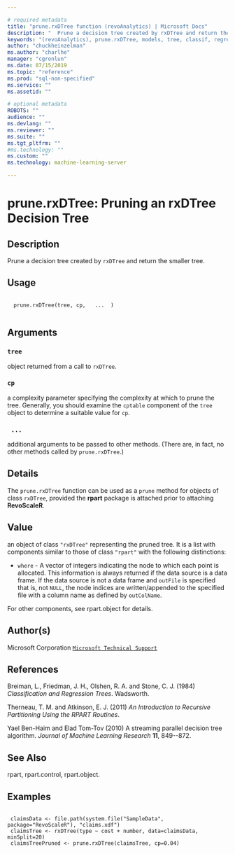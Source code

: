 ```yaml
--- 

# required metadata 
title: "prune.rxDTree function (revoAnalytics) | Microsoft Docs" 
description: "  Prune a decision tree created by rxDTree and return the smaller tree. " 
keywords: "(revoAnalytics), prune.rxDTree, models, tree, classif, regression" 
author: "chuckheinzelman"
ms.author: "charlhe" 
manager: "cgronlun" 
ms.date: 07/15/2019
ms.topic: "reference" 
ms.prod: "sql-non-specified"
ms.service: "" 
ms.assetid: "" 

# optional metadata 
ROBOTS: "" 
audience: "" 
ms.devlang: "" 
ms.reviewer: "" 
ms.suite: "" 
ms.tgt_pltfrm: "" 
#ms.technology: "" 
ms.custom: "" 
ms.technology: machine-learning-server

--- 
```




 # prune.rxDTree: Pruning an rxDTree Decision Tree 
 ## Description

Prune a decision tree created by `rxDTree` and return the smaller tree.


 ## Usage

```   

  prune.rxDTree(tree, cp,   ...  )


```

 ## Arguments



 ### `tree`
  object returned from a call to `rxDTree`. 


 ### `cp`
  a complexity parameter specifying the complexity at which to prune the tree. Generally, you should examine the `cptable` component of the `tree` object to determine a suitable value for `cp`. 


 ### ` ...`
  additional arguments to be passed to other methods. (There are, in fact, no other methods called by `prune.rxDTree`.) 





 ## Details

The `prune.rxDTree` function can be used as a `prune` method for objects of
class `rxDTree`, provided the **rpart** package is attached prior to attaching 
**RevoScaleR**.


 ## Value

an object of class `"rxDTree"` representing the pruned tree. 
It is a list with components similar to those of class `"rpart"` with the following distinctions:


* `where` -  A vector of integers indicating the node to which each point is allocated. This information is always returned if the data source is a data frame. If the data source is not a data frame and `outFile` is specified that is, not `NULL`, the node indices are written/appended to the specified file with a column name as defined by `outColName`.



For other components, see rpart.object for details.

 ## Author(s)

Microsoft Corporation [`Microsoft Technical Support`](https://go.microsoft.com/fwlink/?LinkID=698556&clcid=0x409)



 ## References

Breiman, L., Friedman, J. H., Olshen, R. A. and Stone, C. J. (1984)
*Classification and Regression Trees*.
Wadsworth.

Therneau, T. M. and Atkinson, E. J. (2011)
*An Introduction to Recursive Partitioning Using the RPART Routines*.


Yael Ben-Haim and Elad Tom-Tov (2010)
A streaming parallel decision tree algorithm.
*Journal of Machine Learning Research* **11**, 849--872. 


 ## See Also

rpart, rpart.control, rpart.object.

 ## Examples

 ```

  claimsData <- file.path(system.file("SampleData", package="RevoScaleR"), "claims.xdf")
  claimsTree <- rxDTree(type ~ cost + number, data=claimsData, minSplit=20)
  claimsTreePruned <- prune.rxDTree(claimsTree, cp=0.04)
```





